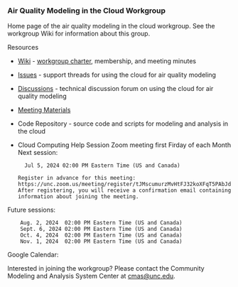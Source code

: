 ### Air Quality Modeling in the Cloud Workgroup

Home page of the air quality modeling in the cloud workgroup. See the workgroup Wiki for information about this group.

Resources

* [Wiki](https://github.com/CMASCenter/modeling-in-the-cloud/wiki) - [workgroup charter](https://github.com/CMASCenter/modeling-in-the-cloud/wiki/Modeling-in-the-Cloud-Workgroup-Charter), membership, and meeting minutes
* [Issues](https://github.com/CMASCenter/modeling-in-the-cloud/issues) - support threads for using the cloud for air quality modeling
* [Discussions](https://github.com/CMASCenter/modeling-in-the-cloud/discussions) - technical discussion forum on using the cloud for air quality modeling
* [Meeting Materials](https://github.com/CMASCenter/modeling-in-the-cloud/tree/main/Meetings)
* Code Repository - source code and scripts for modeling and analysis in the cloud

* Cloud Computing Help Session Zoom meeting first Firday of each Month
Next session:

        Jul 5, 2024 02:00 PM Eastern Time (US and Canada) 

      Register in advance for this meeting:
      https://unc.zoom.us/meeting/register/tJMscumurzMvHtFJ32koXFqT5PAbJdlrceHR 
      After registering, you will receive a confirmation email containing information about joining the meeting.

Future sessions:

        Aug. 2, 2024  02:00 PM Eastern Time (US and Canada) 
        Sept. 6, 2024 02:00 PM Eastern Time (US and Canada) 
        Oct. 4, 2024  02:00 PM Eastern Time (US and Canada) 
        Nov. 1, 2024  02:00 PM Eastern Time (US and Canada) 

Google Calendar: 

Interested in joining the workgroup? Please contact the Community Modeling and Analysis System Center at cmas@unc.edu.
